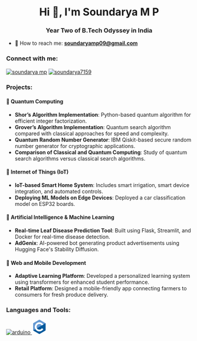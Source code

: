 <h1 align="center">Hi 👋, I'm Soundarya M P</h1>
<h3 align="center">Year Two of B.Tech Odyssey in India</h3>

- 📧 How to reach me: **soundaryamp09@gmail.com**

<h3 align="left">Connect with me:</h3>
<p align="left">
<a href="https://linkedin.com/in/soundarya mp" target="blank"><img align="center" src="https://raw.githubusercontent.com/rahuldkjain/github-profile-readme-generator/master/src/images/icons/Social/linked-in-alt.svg" alt="soundarya mp" height="30" width="40" /></a>
<a href="https://instagram.com/soundarya7159" target="blank"><img align="center" src="https://raw.githubusercontent.com/rahuldkjain/github-profile-readme-generator/master/src/images/icons/Social/instagram.svg" alt="soundarya7159" height="30" width="40" /></a>
</p>

<h3 align="left">Projects:</h3>

<h4>🔢 Quantum Computing</h4>
<ul>
  <li><strong>Shor’s Algorithm Implementation</strong>: Python-based quantum algorithm for efficient integer factorization.</li>
  <li><strong>Grover’s Algorithm Implementation</strong>: Quantum search algorithm compared with classical approaches for speed and complexity.</li>
  <li><strong>Quantum Random Number Generator</strong>: IBM Qiskit-based secure random number generator for cryptographic applications.</li>
  <li><strong>Comparison of Classical and Quantum Computing</strong>: Study of quantum search algorithms versus classical search algorithms.</li>
</ul>

<h4>🔄 Internet of Things (IoT)</h4>
<ul>
  <li><strong>IoT-based Smart Home System</strong>: Includes smart irrigation, smart device integration, and automated controls.</li>
  <li><strong>Deploying ML Models on Edge Devices</strong>: Deployed a car classification model on ESP32 boards.</li>
</ul>

<h4>🤖 Artificial Intelligence & Machine Learning</h4>
<ul>
  <li><strong>Real-time Leaf Disease Prediction Tool</strong>: Built using Flask, Streamlit, and Docker for real-time disease detection.</li>
  <li><strong>AdGenix</strong>: AI-powered bot generating product advertisements using Hugging Face's Stability Diffusion.</li>
</ul>

<h4>🔧 Web and Mobile Development</h4>
<ul>
  <li><strong>Adaptive Learning Platform</strong>: Developed a personalized learning system using transformers for enhanced student performance.</li>
  <li><strong>Retail Platform</strong>: Designed a mobile-friendly app connecting farmers to consumers for fresh produce delivery.</li>
</ul>

<h3 align="left">Languages and Tools:</h3>
<p align="left"> 
  <a href="https://www.arduino.cc/" target="_blank" rel="noreferrer"> <img src="https://cdn.worldvectorlogo.com/logos/arduino-1.svg" alt="arduino" width="40" height="40"/> </a> 
  <a href="https://www.cprogramming.com/" target="_blank" rel="noreferrer"> <img src="https://raw.githubusercontent.com/devicons/devicon/master/icons/c/c-original.svg" alt="c" width="40" height="40"/> </a>
</p>
